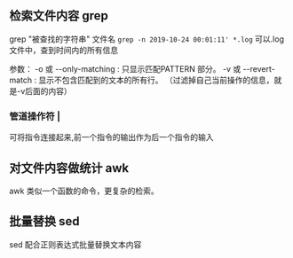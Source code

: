 ## 检索文件内容 grep 
grep "被查找的字符串" 文件名
`grep -n 2019-10-24 00:01:11' *.log`
可以.log文件中，查到时间内的所有信息

参数：
-o 或 --only-matching : 只显示匹配PATTERN 部分。
-v 或 --revert-match : 显示不包含匹配到的文本的所有行。  （过滤掉自己当前操作的信息，就是-v后面的内容）
### 管道操作符    |
可将指令连接起来,前一个指令的输出作为后一个指令的输入

## 对文件内容做统计 awk 
awk 
类似一个函数的命令，更复杂的检索。


## 批量替换 sed
sed 配合正则表达式批量替换文本内容
